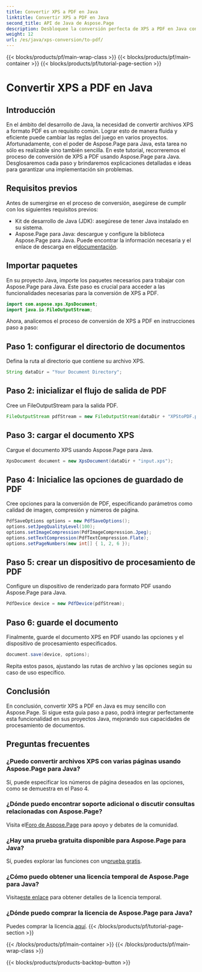 ```yaml
---
title: Convertir XPS a PDF en Java
linktitle: Convertir XPS a PDF en Java
second_title: API de Java de Aspose.Page
description: Desbloquee la conversión perfecta de XPS a PDF en Java con Aspose.Page. Siga nuestra guía paso a paso para un procesamiento de documentos eficiente y preciso.
weight: 12
url: /es/java/xps-conversion/to-pdf/
---
```


{{< blocks/products/pf/main-wrap-class >}}
{{< blocks/products/pf/main-container >}}
{{< blocks/products/pf/tutorial-page-section >}}

# Convertir XPS a PDF en Java

## Introducción
En el ámbito del desarrollo de Java, la necesidad de convertir archivos XPS a formato PDF es un requisito común. Lograr esto de manera fluida y eficiente puede cambiar las reglas del juego en varios proyectos. Afortunadamente, con el poder de Aspose.Page para Java, esta tarea no sólo es realizable sino también sencilla.
En este tutorial, recorreremos el proceso de conversión de XPS a PDF usando Aspose.Page para Java. Desglosaremos cada paso y brindaremos explicaciones detalladas e ideas para garantizar una implementación sin problemas.
## Requisitos previos
Antes de sumergirse en el proceso de conversión, asegúrese de cumplir con los siguientes requisitos previos:
- Kit de desarrollo de Java (JDK): asegúrese de tener Java instalado en su sistema.
-  Aspose.Page para Java: descargue y configure la biblioteca Aspose.Page para Java. Puede encontrar la información necesaria y el enlace de descarga en el[documentación](https://reference.aspose.com/page/java/).
## Importar paquetes
En su proyecto Java, importe los paquetes necesarios para trabajar con Aspose.Page para Java. Este paso es crucial para acceder a las funcionalidades necesarias para la conversión de XPS a PDF.
```java
import com.aspose.xps.XpsDocument;
import java.io.FileOutputStream;
```
Ahora, analicemos el proceso de conversión de XPS a PDF en instrucciones paso a paso:
## Paso 1: configurar el directorio de documentos
Defina la ruta al directorio que contiene su archivo XPS.
```java
String dataDir = "Your Document Directory";
```
## Paso 2: inicializar el flujo de salida de PDF
Cree un FileOutputStream para la salida PDF.
```java
FileOutputStream pdfStream = new FileOutputStream(dataDir + "XPStoPDF.pdf");
```
## Paso 3: cargar el documento XPS
Cargue el documento XPS usando Aspose.Page para Java.
```java
XpsDocument document = new XpsDocument(dataDir + "input.xps");
```
## Paso 4: Inicialice las opciones de guardado de PDF
Cree opciones para la conversión de PDF, especificando parámetros como calidad de imagen, compresión y números de página.
```java
PdfSaveOptions options = new PdfSaveOptions();
options.setJpegQualityLevel(100);
options.setImageCompression(PdfImageCompression.Jpeg);
options.setTextCompression(PdfTextCompression.Flate);
options.setPageNumbers(new int[] { 1, 2, 6 });
```
## Paso 5: crear un dispositivo de procesamiento de PDF
Configure un dispositivo de renderizado para formato PDF usando Aspose.Page para Java.
```java
PdfDevice device = new PdfDevice(pdfStream);
```
## Paso 6: guarde el documento
Finalmente, guarde el documento XPS en PDF usando las opciones y el dispositivo de procesamiento especificados.
```java
document.save(device, options);
```
Repita estos pasos, ajustando las rutas de archivo y las opciones según su caso de uso específico.
## Conclusión
En conclusión, convertir XPS a PDF en Java es muy sencillo con Aspose.Page. Si sigue esta guía paso a paso, podrá integrar perfectamente esta funcionalidad en sus proyectos Java, mejorando sus capacidades de procesamiento de documentos.

## Preguntas frecuentes
### ¿Puedo convertir archivos XPS con varias páginas usando Aspose.Page para Java?
Sí, puede especificar los números de página deseados en las opciones, como se demuestra en el Paso 4.
### ¿Dónde puedo encontrar soporte adicional o discutir consultas relacionadas con Aspose.Page?
 Visita el[Foro de Aspose.Page](https://forum.aspose.com/c/page/39) para apoyo y debates de la comunidad.
### ¿Hay una prueba gratuita disponible para Aspose.Page para Java?
 Sí, puedes explorar las funciones con un[prueba gratis](https://releases.aspose.com/).
### ¿Cómo puedo obtener una licencia temporal de Aspose.Page para Java?
 Visita[este enlace](https://purchase.aspose.com/temporary-license/) para obtener detalles de la licencia temporal.
### ¿Dónde puedo comprar la licencia de Aspose.Page para Java?
 Puedes comprar la licencia.[aquí](https://purchase.aspose.com/buy).
{{< /blocks/products/pf/tutorial-page-section >}}

{{< /blocks/products/pf/main-container >}}
{{< /blocks/products/pf/main-wrap-class >}}

{{< blocks/products/products-backtop-button >}}
